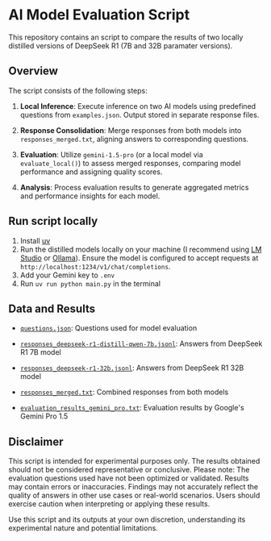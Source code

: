 # AI Model Evaluation Script

This repository contains an script to compare the results of two locally distilled versions of DeepSeek R1 (7B and 32B paramater versions).

## Overview

The script consists of the following steps:

1. **Local Inference**: Execute inference on two AI models using predefined questions from `examples.json`. Output stored in separate response files.

2. **Response Consolidation**: Merge responses from both models into `responses_merged.txt`, aligning answers to corresponding questions.

3. **Evaluation**: Utilize `gemini-1.5-pro` (or a local model via `evaluate_local()`) to assess merged responses, comparing model performance and assigning quality scores.

4. **Analysis**: Process evaluation results to generate aggregated metrics and performance insights for each model.

## Run script locally

1. Install [uv](https://github.com/astral-sh/uv)
2. Run the distilled models locally on your machine (I recommend using [LM Studio](https://lmstudio.ai/) or [Ollama](https://ollama.com/)). Ensure the model is configured to accept requests at `http://localhost:1234/v1/chat/completions`.
3. Add your Gemini key to `.env`
4. Run `uv run python main.py` in the terminal

## Data and Results
- [`questions.json`](questions.json): Questions used for model evaluation 

- [`responses_deepseek-r1-distill-qwen-7b.jsonl`](responses_deepseek-r1-distill-qwen-7b.jsonl): Answers from DeepSeek R1 7B model

- [`responses_deepseek-r1-32b.jsonl`](responses_deepseek-r1-32b.jsonl): Answers from DeepSeek R1 32B model

- [`responses_merged.txt`](responses_merged.txt): Combined responses from both models

- [`evaluation_results_gemini_pro.txt`](evaluation_results_gemini_pro.txt): Evaluation results by Google's Gemini Pro 1.5

## Disclaimer
This script is intended for experimental purposes only. The results obtained should not be considered representative or conclusive. Please note: The evaluation questions used have not been optimized or validated. Results may contain errors or inaccuracies. Findings may not accurately reflect the quality of answers in other use cases or real-world scenarios. Users should exercise caution when interpreting or applying these results.

Use this script and its outputs at your own discretion, understanding its experimental nature and potential limitations.